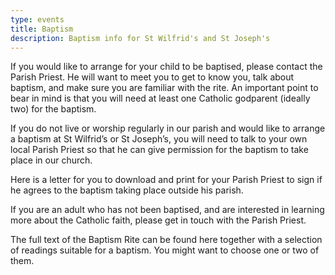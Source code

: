 ```yaml
---
type: events
title: Baptism
description: Baptism info for St Wilfrid's and St Joseph's
---
```

If you would like to arrange for your child to be baptised, please contact the Parish Priest. He will want to meet you to get to know you, talk about baptism, and make sure you are familiar with the rite. An important point to bear in mind is that you will need at least one Catholic godparent (ideally two) for the baptism.



If you do not live or worship regularly in our parish and would like to arrange a baptism at St Wilfrid’s or St Joseph’s, you will need to talk to your own local Parish Priest so that he can give permission for the baptism to take place in our church.



Here is a letter for you to download and print for your Parish Priest to sign if he agrees to the baptism taking place outside his parish.



If you are an adult who has not been baptised, and are interested in learning more about the Catholic faith, please get in touch with the Parish Priest.



The full text of the Baptism Rite can be found here together with a selection of readings suitable for a baptism. You might want to choose one or two of them.
